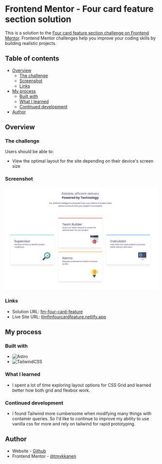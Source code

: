 # Frontend Mentor - Four card feature section solution

This is a solution to the [Four card feature section challenge on Frontend Mentor](https://www.frontendmentor.io/challenges/four-card-feature-section-weK1eFYK). Frontend Mentor challenges help you improve your coding skills by building realistic projects.

## Table of contents

- [Overview](#overview)
  - [The challenge](#the-challenge)
  - [Screenshot](#screenshot)
  - [Links](#links)
- [My process](#my-process)
  - [Built with](#built-with)
  - [What I learned](#what-i-learned)
  - [Continued development](#continued-development)
- [Author](#author)

## Overview

### The challenge

Users should be able to:

- View the optimal layout for the site depending on their device's screen size

### Screenshot

![](./screenshot.png)

### Links

- Solution URL: [fm-four-card-feature](https://github.com/tmykkanen/fm-four-card-feature-section-master)
- Live Site URL: [tlmfmfourcardfeature.netlify.app](https://tlmfmfourcardfeature.netlify.app/)

## My process

### Built with

- ![Astro](https://img.shields.io/badge/astro-%232C2052.svg?style=for-the-badge&logo=astro&logoColor=white)
- ![TailwindCSS](https://img.shields.io/badge/tailwindcss-%2338B2AC.svg?style=for-the-badge&logo=tailwind-css&logoColor=white)

### What I learned

- I spent a lot of time exploring layout options for CSS Grid and learned better how both grid and flexbox work.

### Continued development

- I found Tailwind more cumbersome when modifying many things with container queries. So I'd like to continue to improve my ability to use vanilla css for more and rely on tailwind for rapid prototyping.

## Author

- Website - [Github](https://github.com/tmykkanen)
- Frontend Mentor - [@tmykkanen](https://www.frontendmentor.io/profile/tmykkanen)

